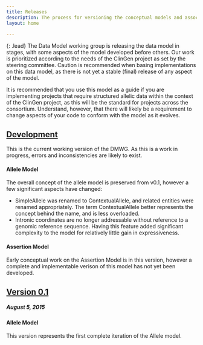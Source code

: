```yaml
---
title: Releases
description: The process for versioning the conceptual models and associated resources within the ClinGen Data Model.
layout: home
 
---
```


{: .lead}
The Data Model working group is releasing the data model in stages, with some aspects of the model developed before others. Our work is prioritized according to the needs of the ClinGen project as set by the steering committee. Caution is recommended when basing implementations on this data model, as there is not yet a stable (final) release of any aspect of the model.

It is recommended that you use this model as a guide if you are implementing projects that require structured allelic data within the context of the ClinGen project, as this will be the standard for projects across the consortium. Understand, however, that there will likely be a requirement to change aspects of your code to conform with the model as it evolves.

[Development](http://dataexchange.clinicalgenome.org/development)
-------------------

This is the current working version of the DMWG. As this is a work in progress, errors and inconsistencies are likely to exist.

#### Allele Model

The overall concept of the allele model is preserved from v0.1, however a few significant aspects have changed:

* SimpleAllele was renamed to ContextualAllele, and related entities were renamed appropriately. The term ContextualAllele better represents the concept behind the name, and is less overloaded.
* Intronic coordinates are no longer addressable without reference to a genomic reference sequence. Having this feature added significant complexity to the model for relatively little gain in expressiveness.

#### Assertion Model

Early conceptual work on the Assertion Model is in this version, however a complete and implementable verison of this model has not yet been developed.

[Version 0.1](http://dataexchange.clinicalgenome.org/0.1)
---------------

##### August 5, 2015

#### Allele Model

This version represents the first complete iteration of the Allele model.
